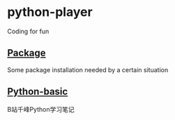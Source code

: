 # python-player
Coding for fun

## [Package](https://github.com/HwiLu/python-player/tree/master/Package)

  Some package installation needed by a certain situation
## [Python-basic](https://github.com/HwiLu/python-player/tree/master/Python-basic)

  B站千峰Python学习笔记
